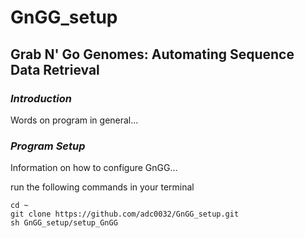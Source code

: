 # GnGG_setup
## Grab N' Go Genomes: Automating Sequence Data Retrieval

### _Introduction_
Words on program in general...

### _Program Setup_
Information on how to configure GnGG...

run the following commands in your terminal
```
cd ~
git clone https://github.com/adc0032/GnGG_setup.git
sh GnGG_setup/setup_GnGG
```
